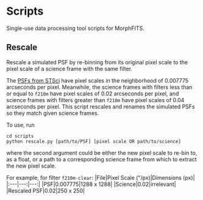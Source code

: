 # Scripts
Single-use data processing tool scripts for MorphFITS.


## Rescale
Rescale a simulated PSF by re-binning from its original pixel scale to the pixel
scale of a science frame with the same filter. 

The [PSFs from
STSci](https://stsci.app.box.com/v/jwst-simulated-psf-library/folder/174723156124)
have pixel scales in the neighborhood of 0.007775 arcseconds per pixel.
Meanwhile, the science frames with filters less than or equal to `f210m` have
pixel scales of 0.02 arcseconds per pixel, and science frames with filters
greater than `f210m` have pixel scales of 0.04 arcseconds per pixel. This script
rescales and renames the simulated PSFs so they match given science frames.

To use, run
```
cd scripts
python rescale.py [path/to/PSF] [pixel scale OR path/to/science]
```
where the second argument could be either the new pixel scale to re-bin to, as a
float, or a path to a corresponding science frame from which to extract the new
pixel scale.

For example, for filter `f210m-clear`:
|File|Pixel Scale ("/px)|Dimensions (px)|
|:---|---:|---:|
|PSF|0.007775|1288 x 1288|
|Science|0.02|irrelevant|
|Rescaled PSF|0.02|250 x 250|